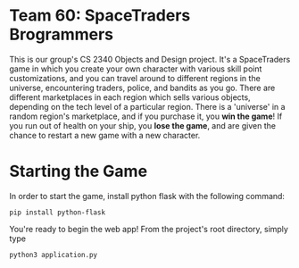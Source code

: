 #  Team 60: SpaceTraders Brogrammers
This is our group's CS 2340 Objects and Design project. It's a SpaceTraders game in which you create your own character with various skill point customizations, and you can travel around to different regions in the universe, encountering traders, police, and bandits as you go. There are different marketplaces in each region which sells various objects, depending on the tech level of a particular region. 
There is a 'universe' in a random region's marketplace, and if you purchase it, you **win the game**!
If you run out of health on your ship, you **lose the game**, and are given the chance to restart a new game with a new character.
# Starting the Game
In order to start the game, install python flask with the following command:

    pip install python-flask
You're ready to begin the web app! From the project's root directory, simply type 

    python3 application.py
   
